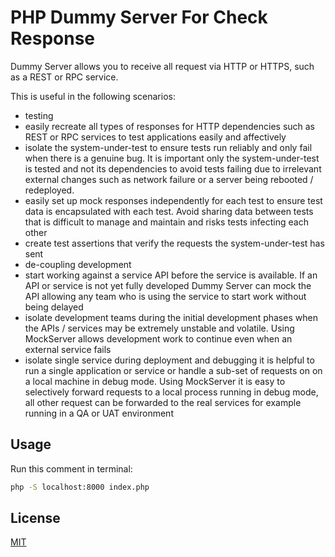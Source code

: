 # PHP Dummy Server For Check Response
Dummy Server allows you to receive all request via HTTP or HTTPS, such as a REST or RPC service.

This is useful in the following scenarios:

 - testing
  - easily recreate all types of responses for HTTP dependencies such as REST or RPC services to test applications easily and affectively
  - isolate the system-under-test to ensure tests run reliably and only fail when there is a genuine bug. It is important only the system-under-test is tested and not its dependencies to avoid tests failing due to irrelevant external changes such as network failure or a 
   server being rebooted / redeployed.
  - easily set up mock responses independently for each test to ensure test data is encapsulated with each test. Avoid sharing data between tests that is difficult to manage and maintain and risks tests infecting each other
  - create test assertions that verify the requests the system-under-test has sent
 - de-coupling development
 - start working against a service API before the service is available. If an API or service is not yet fully developed Dummy Server can mock the API allowing any team who is using the service to start work without being delayed
 - isolate development teams during the initial development phases when the APIs / services may be extremely unstable and volatile. Using MockServer allows development work to continue even when an external service fails
 - isolate single service
during deployment and debugging it is helpful to run a single application or service or handle a sub-set of requests on on a local machine in debug mode. Using MockServer it is easy to selectively forward requests to a local process running in debug mode, all other request can be forwarded to the real services for example running in a QA or UAT environment
## Usage
Run this comment in terminal:

```bash 
php -S localhost:8000 index.php
```
## License

[MIT](https://github.com/electron/electron/blob/main/LICENSE)
